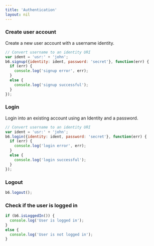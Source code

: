 ```yaml
---
title: 'Authentication'
layout: nil
---
```


### Create user account

Create a new user account with a username identity.

```js
// Convert username to an identity URI
var ident = 'usr:' + 'john';
b6.signup({identity: ident, password: 'secret'}, function(err) {
  if (err) {
    console.log('signup error', err);
  }
  else {
    console.log('signup successful');
  }
});
```

### Login

Login into an existing account using an Identity and a password.

```js
// Convert username to an identity URI
var ident = 'usr:' + 'john';
b6.login({identity: ident, password: 'secret'}, function(err) {
  if (err) {
    console.log('login error', err);
  }
  else {
    console.log('login successful');
  }
});
```

### Logout

```js
b6.logout();
```

### Check if the user is logged in

```js
if (b6.isLoggedIn()) {
  console.log('User is logged in');
}
else {
  console.log('User is not logged in');
}
```
